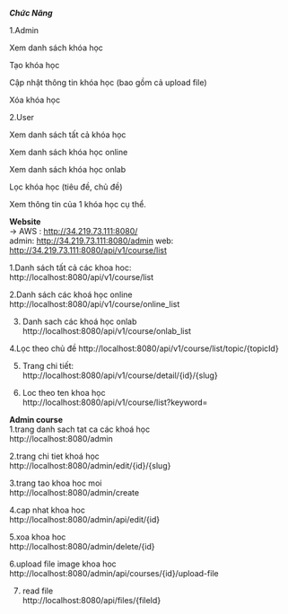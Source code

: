 
**_Chức Năng_**

1.Admin

Xem danh sách khóa học

Tạo khóa học

Cập nhật thông tin khóa học (bao gồm cả upload file)

Xóa khóa học

2.User

Xem danh sách tất cả khóa học

Xem danh sách khóa học online

Xem danh sách khóa học onlab

Lọc khóa học (tiêu đề, chủ đề)

Xem thông tin của 1 khóa học cụ thể.  


**Website**    
-> AWS :  http://34.219.73.111:8080/  
admin: http://34.219.73.111:8080/admin
web: http://34.219.73.111:8080/api/v1/course/list

1.Danh sách tất cả các khoa hoc:  
http://localhost:8080/api/v1/course/list 

2.Danh sách các khoá học online
http://localhost:8080/api/v1/course/online_list

3. Danh sach các khoá học onlab
   http://localhost:8080/api/v1/course/onlab_list  
   
4.Lọc theo chủ đề
http://localhost:8080/api/v1/course/list/topic/{topicId}

5. Trang chi tiết:  
   http://localhost:8080/api/v1/course/detail/{id}/{slug}
   
6. Loc theo ten khoa học  
   http://localhost:8080/api/v1/course/list?keyword=
   
**Admin course**  
1.trang danh sach tat ca các khoá học  
http://localhost:8080/admin  

2.trang chi tiet khoá học  
http://localhost:8080/admin/edit/{id}/{slug}  

3.trang tao khoa hoc moi  
http://localhost:8080/admin/create  

4.cap nhat khoa hoc  
http://localhost:8080/admin/api/edit/{id}  

5.xoa khoa hoc  
http://localhost:8080/admin/delete/{id}  

6.upload file image khoa hoc
http://localhost:8080/admin/api/courses/{id}/upload-file  

7. read file  
   http://localhost:8080/api/files/{fileId}
   




